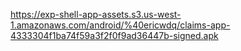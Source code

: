 https://exp-shell-app-assets.s3.us-west-1.amazonaws.com/android/%40ericwdq/claims-app-4333304f1ba74f59a3f2f0f9ad36447b-signed.apk

